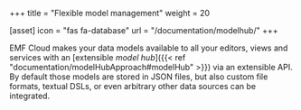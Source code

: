 +++
title = "Flexible model management"
weight = 20

[asset]
  icon = "fas fa-database"
  url = "/documentation/modelhub/"
+++

EMF Cloud makes your data models available to all your editors, views and services with an [extensible *model hub*]({{< ref "documentation/modelHubApproach#modelHub" >}}) via an extensible API. By default those models are stored in JSON files, but also custom file formats, textual DSLs, or even arbitrary other data sources can be integrated.
